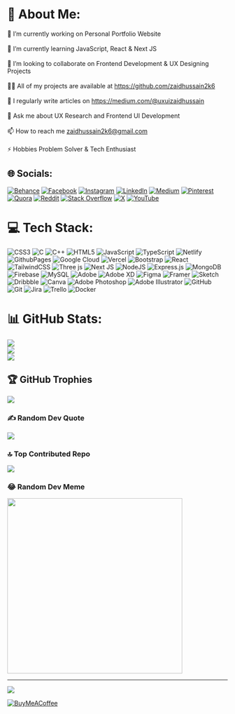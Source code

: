 # 💫 About Me:
🔭 I’m currently working on Personal Portfolio Website<br><br>🌱 I’m currently learning JavaScript, React & Next JS<br><br>👯 I’m looking to collaborate on Frontend Development & UX Designing Projects<br><br>👨‍💻 All of my projects are available at https://github.com/zaidhussain2k6<br><br>📝 I regularly write articles on https://medium.com/@uxuizaidhussain<br><br>💬 Ask me about UX Research and Frontend UI Development<br><br>📫 How to reach me zaidhussain2k6@gmail.com<br><br>⚡ Hobbies Problem Solver & Tech Enthusiast


## 🌐 Socials:
[![Behance](https://img.shields.io/badge/Behance-1769ff?logo=behance&logoColor=white)](https://behance.net/uxuizaidhussain) [![Facebook](https://img.shields.io/badge/Facebook-%231877F2.svg?logo=Facebook&logoColor=white)](https://facebook.com/zaidhussain2k6) [![Instagram](https://img.shields.io/badge/Instagram-%23E4405F.svg?logo=Instagram&logoColor=white)](https://instagram.com/zaidhussain2k6) [![LinkedIn](https://img.shields.io/badge/LinkedIn-%230077B5.svg?logo=linkedin&logoColor=white)](https://linkedin.com/in/zaidhussain2k6) [![Medium](https://img.shields.io/badge/Medium-12100E?logo=medium&logoColor=white)](https://medium.com/@zaidhussain2k6) [![Pinterest](https://img.shields.io/badge/Pinterest-%23E60023.svg?logo=Pinterest&logoColor=white)](https://pinterest.com/zaidhussain2k6) [![Quora](https://img.shields.io/badge/Quora-%23B92B27.svg?logo=Quora&logoColor=white)](https://quora.com/profile/Zaid-Hussain-Shaikh) [![Reddit](https://img.shields.io/badge/Reddit-%23FF4500.svg?logo=Reddit&logoColor=white)](https://reddit.com/user/zaidhussain2k6) [![Stack Overflow](https://img.shields.io/badge/-Stackoverflow-FE7A16?logo=stack-overflow&logoColor=white)](https://stackoverflow.com/users/19564257) [![X](https://img.shields.io/badge/X-black.svg?logo=X&logoColor=white)](https://x.com/zaidhussain2k6) [![YouTube](https://img.shields.io/badge/YouTube-%23FF0000.svg?logo=YouTube&logoColor=white)](https://youtube.com/@zaidhussain2k6) 

# 💻 Tech Stack:
![CSS3](https://img.shields.io/badge/css3-%231572B6.svg?style=for-the-badge&logo=css3&logoColor=white) ![C](https://img.shields.io/badge/c-%2300599C.svg?style=for-the-badge&logo=c&logoColor=white) ![C++](https://img.shields.io/badge/c++-%2300599C.svg?style=for-the-badge&logo=c%2B%2B&logoColor=white) ![HTML5](https://img.shields.io/badge/html5-%23E34F26.svg?style=for-the-badge&logo=html5&logoColor=white) ![JavaScript](https://img.shields.io/badge/javascript-%23323330.svg?style=for-the-badge&logo=javascript&logoColor=%23F7DF1E) ![TypeScript](https://img.shields.io/badge/typescript-%23007ACC.svg?style=for-the-badge&logo=typescript&logoColor=white) ![Netlify](https://img.shields.io/badge/netlify-%23000000.svg?style=for-the-badge&logo=netlify&logoColor=#00C7B7) ![GithubPages](https://img.shields.io/badge/github%20pages-121013?style=for-the-badge&logo=github&logoColor=white) ![Google Cloud](https://img.shields.io/badge/GoogleCloud-%234285F4.svg?style=for-the-badge&logo=google-cloud&logoColor=white) ![Vercel](https://img.shields.io/badge/vercel-%23000000.svg?style=for-the-badge&logo=vercel&logoColor=white) ![Bootstrap](https://img.shields.io/badge/bootstrap-%238511FA.svg?style=for-the-badge&logo=bootstrap&logoColor=white) ![React](https://img.shields.io/badge/react-%2320232a.svg?style=for-the-badge&logo=react&logoColor=%2361DAFB) ![TailwindCSS](https://img.shields.io/badge/tailwindcss-%2338B2AC.svg?style=for-the-badge&logo=tailwind-css&logoColor=white) ![Three js](https://img.shields.io/badge/threejs-black?style=for-the-badge&logo=three.js&logoColor=white) ![Next JS](https://img.shields.io/badge/Next-black?style=for-the-badge&logo=next.js&logoColor=white) ![NodeJS](https://img.shields.io/badge/node.js-6DA55F?style=for-the-badge&logo=node.js&logoColor=white) ![Express.js](https://img.shields.io/badge/express.js-%23404d59.svg?style=for-the-badge&logo=express&logoColor=%2361DAFB) ![MongoDB](https://img.shields.io/badge/MongoDB-%234ea94b.svg?style=for-the-badge&logo=mongodb&logoColor=white) ![Firebase](https://img.shields.io/badge/firebase-a08021?style=for-the-badge&logo=firebase&logoColor=ffcd34) ![MySQL](https://img.shields.io/badge/mysql-4479A1.svg?style=for-the-badge&logo=mysql&logoColor=white) ![Adobe](https://img.shields.io/badge/adobe-%23FF0000.svg?style=for-the-badge&logo=adobe&logoColor=white) ![Adobe XD](https://img.shields.io/badge/Adobe%20XD-470137?style=for-the-badge&logo=Adobe%20XD&logoColor=#FF61F6) ![Figma](https://img.shields.io/badge/figma-%23F24E1E.svg?style=for-the-badge&logo=figma&logoColor=white) ![Framer](https://img.shields.io/badge/Framer-black?style=for-the-badge&logo=framer&logoColor=blue) ![Sketch](https://img.shields.io/badge/Sketch-FFB387?style=for-the-badge&logo=sketch&logoColor=black) ![Dribbble](https://img.shields.io/badge/Dribbble-EA4C89?style=for-the-badge&logo=dribbble&logoColor=white) ![Canva](https://img.shields.io/badge/Canva-%2300C4CC.svg?style=for-the-badge&logo=Canva&logoColor=white) ![Adobe Photoshop](https://img.shields.io/badge/adobe%20photoshop-%2331A8FF.svg?style=for-the-badge&logo=adobe%20photoshop&logoColor=white) ![Adobe Illustrator](https://img.shields.io/badge/adobe%20illustrator-%23FF9A00.svg?style=for-the-badge&logo=adobe%20illustrator&logoColor=white) ![GitHub](https://img.shields.io/badge/github-%23121011.svg?style=for-the-badge&logo=github&logoColor=white) ![Git](https://img.shields.io/badge/git-%23F05033.svg?style=for-the-badge&logo=git&logoColor=white) ![Jira](https://img.shields.io/badge/jira-%230A0FFF.svg?style=for-the-badge&logo=jira&logoColor=white) ![Trello](https://img.shields.io/badge/Trello-%23026AA7.svg?style=for-the-badge&logo=Trello&logoColor=white) ![Docker](https://img.shields.io/badge/docker-%230db7ed.svg?style=for-the-badge&logo=docker&logoColor=white)
# 📊 GitHub Stats:
![](https://github-readme-stats.vercel.app/api?username=zaidhussain2k6&theme=dark&hide_border=false&include_all_commits=false&count_private=false)<br/>
![](https://github-readme-streak-stats.herokuapp.com/?user=zaidhussain2k6&theme=dark&hide_border=false)<br/>
![](https://github-readme-stats.vercel.app/api/top-langs/?username=zaidhussain2k6&theme=dark&hide_border=false&include_all_commits=false&count_private=false&layout=compact)

## 🏆 GitHub Trophies
![](https://github-profile-trophy.vercel.app/?username=zaidhussain2k6&theme=dark&no-frame=false&no-bg=true&margin-w=4)

### ✍️ Random Dev Quote
![](https://quotes-github-readme.vercel.app/api?type=horizontal&theme=radical)

### 🔝 Top Contributed Repo
![](https://github-contributor-stats.vercel.app/api?username=zaidhussain2k6&limit=5&theme=dark&combine_all_yearly_contributions=true)


### 😂 Random Dev Meme
<img src='https://myrandom-meme-generator.glitch.me/' style="height: 400px;"/>

---
[![](https://api.imgflip.com/get_memes)](https://visitcount.itsvg.in)

  [![BuyMeACoffee](https://img.shields.io/badge/Buy%20Me%20a%20Coffee-ffdd00?style=for-the-badge&logo=buy-me-a-coffee&logoColor=black)](https://buymeacoffee.com/zaidhussain_2k6) 

  
<!-- Proudly created with GPRM ( https://gprm.itsvg.in ) -->
